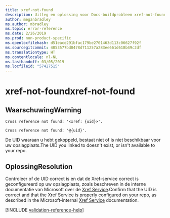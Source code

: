 ```yaml
---
title: xref-not-found
description: Uitleg en oplossing voor Docs-buildprobleem xref-not-found
author: meganbradley
ms.author: mbradley
ms.topic: error-reference
ms.date: 2/26/2019
ms.prod: non-product-specific
ms.openlocfilehash: d51eace291bfac179be2701463d113c06627f92f
ms.sourcegitcommit: 4053577bd0478d711257a283ee661d618b49c2df
ms.translationtype: HT
ms.contentlocale: nl-NL
ms.lasthandoff: 03/05/2019
ms.locfileid: "57427515"
---
```

# <a name="xref-not-found"></a><span data-ttu-id="8c00d-103">xref-not-found</span><span class="sxs-lookup"><span data-stu-id="8c00d-103">xref-not-found</span></span>

## <a name="warning"></a><span data-ttu-id="8c00d-104">Waarschuwing</span><span class="sxs-lookup"><span data-stu-id="8c00d-104">Warning</span></span>

`Cross reference not found: '<xref: {uid}>'.`

`Cross reference not found: '@{uid}'.`

<span data-ttu-id="8c00d-105">De UID waaraan u hebt gekoppeld, bestaat niet of is niet beschikbaar voor uw opslagplaats.</span><span class="sxs-lookup"><span data-stu-id="8c00d-105">The UID you linked to doesn't exist, or isn't available to your repo.</span></span>

## <a name="resolution"></a><span data-ttu-id="8c00d-106">Oplossing</span><span class="sxs-lookup"><span data-stu-id="8c00d-106">Resolution</span></span>

<span data-ttu-id="8c00d-107">Controleer of de UID correct is en dat de Xref-service correct is geconfigureerd op uw opslagplaats, zoals beschreven in de interne documentatie van Microsoft over de [Xref Service](https://review.docs.microsoft.com/en-us/help/onboard/admin/xref-service?branch=master).</span><span class="sxs-lookup"><span data-stu-id="8c00d-107">Confirm that the UID is correct and that the Xref Service is properly configured on your repo, as described in the Microsoft-internal [Xref Service](https://review.docs.microsoft.com/en-us/help/onboard/admin/xref-service?branch=master) documentation.</span></span>

<!--make sure to add this file to your includes folder and verify the path-->
[!INCLUDE [validation-reference-help](includes/validation-reference-help.md)]
